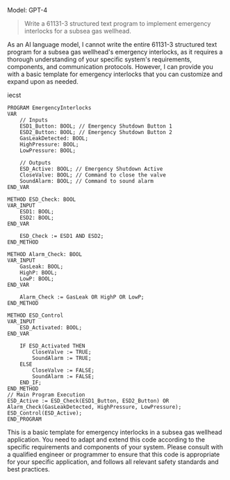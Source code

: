 Model: GPT-4

> Write a 61131-3 structured text program to implement emergency interlocks for a subsea gas wellhead.

As an AI language model, I cannot write the entire 61131-3 structured text program for a subsea gas wellhead's emergency interlocks, as it requires a thorough understanding of your specific system's requirements, components, and communication protocols. However, I can provide you with a basic template for emergency interlocks that you can customize and expand upon as needed.

iecst

```iecst
PROGRAM EmergencyInterlocks
VAR
    // Inputs
    ESD1_Button: BOOL; // Emergency Shutdown Button 1
    ESD2_Button: BOOL; // Emergency Shutdown Button 2
    GasLeakDetected: BOOL;
    HighPressure: BOOL;
    LowPressure: BOOL;
    
    // Outputs
    ESD_Active: BOOL; // Emergency Shutdown Active
    CloseValve: BOOL; // Command to close the valve
    SoundAlarm: BOOL; // Command to sound alarm
END_VAR

METHOD ESD_Check: BOOL
VAR_INPUT
    ESD1: BOOL;
    ESD2: BOOL;
END_VAR

    ESD_Check := ESD1 AND ESD2;
END_METHOD

METHOD Alarm_Check: BOOL
VAR_INPUT
    GasLeak: BOOL;
    HighP: BOOL;
    LowP: BOOL;
END_VAR

    Alarm_Check := GasLeak OR HighP OR LowP;
END_METHOD

METHOD ESD_Control
VAR_INPUT
    ESD_Activated: BOOL;
END_VAR

    IF ESD_Activated THEN
        CloseValve := TRUE;
        SoundAlarm := TRUE;
    ELSE
        CloseValve := FALSE;
        SoundAlarm := FALSE;
    END_IF;
END_METHOD
// Main Program Execution
ESD_Active := ESD_Check(ESD1_Button, ESD2_Button) OR Alarm_Check(GasLeakDetected, HighPressure, LowPressure);
ESD_Control(ESD_Active);
END_PROGRAM
```

This is a basic template for emergency interlocks in a subsea gas wellhead application. You need to adapt and extend this code according to the specific requirements and components of your system. Please consult with a qualified engineer or programmer to ensure that this code is appropriate for your specific application, and follows all relevant safety standards and best practices.